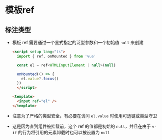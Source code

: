 # 模板ref

## 标注类型

+ 模板 ref 需要通过一个显式指定的泛型参数和一个初始值 `null` 来创建

  ```html
  <script setup lang="ts">
    import { ref, onMounted } from 'vue'

    const el = ref<HTMLInputElement | null>(null)

    onMounted(() => {
      el.value?.focus()
    })
    </script>

  <template>
    <input ref="el" />
  </template>
  ```

+ 注意为了严格的类型安全，有必要在访问 `el.value` 时使用可选链或类型守卫
+ 这是因为直到组件被挂载前，这个 ref 的值都是初始的 `null`，并且在由于 `v-if` 的行为将引用的元素卸载时也可以被设置为 `null`
